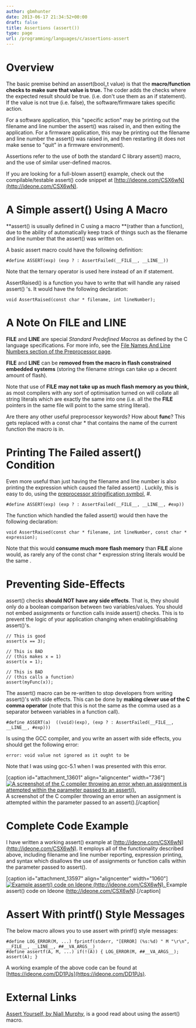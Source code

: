 ```yaml
---
author: gbmhunter
date: 2013-06-17 21:34:52+00:00
draft: false
title: Assertions (assert())
type: page
url: /programming/languages/c/assertions-assert
---
```


# Overview




The basic premise behind an assert(bool_t value) is that the **macro/function checks to make sure that value is true.** The coder adds the checks where the expected result should be true. (i.e. don't use them as an if statement).  If the value is not true (i.e. false), the software/firmware takes specific action.




For a software application, this "specific action" may be printing out the filename and line number the assert() was raised in, and then exiting the application. For a firmware application, this may be printing out the filename and line number the assert() was raised in, and then restarting (it does not make sense to "quit" in a firmware environment).




Assertions refer to the use of both the standard C library assert() macro, and the use of similar user-defined macros.




If you are looking for a full-blown assert() example, check out the compilable/testable assert() code snippet at [http://ideone.com/CSX6wN](http://ideone.com/CSX6wN).




# A Simple assert() Using A Macro




**assert() is usually defined in C using a macro **(rather than a function), due to the ability of automatically keep track of things such as the filename and line number that the assert() was written on.




A basic assert macro could have the following definition:



    
    #define ASSERT(exp) (exp ? : AssertFailed(__FILE__, __LINE__))
    




Note that the ternary operator is used here instead of an if statement.




AssertRaised() is a function you have to write that will handle any raised assert() 's. It would have the following declaration:



    
    void AssertRaised(const char * filename, int lineNumber); 




# A Note On __FILE__ and __LINE__




__FILE__ and __LINE__ are special _Standard Predefined Macros_ as defined by the C language specifications. For more info, see the [File Names And Line Numbers section of the Preprocessor page](http://blog.mbedded.ninja/programming/languages/c/preprocessor#file-names-and-line-numbers).




__FILE__ and __LINE__ can be **removed from the macro in flash constrained embedded systems** (storing the filename strings can take up a decent amount of flash).




Note that use of __FILE__ **may not take up as much flash memory as you think,** as most compilers with any sort of optimisation turned on will collate all string literals which are exactly the same into one (i.e. all the the __FILE__ pointers in the same file will point to the same string literal).




Are there any other useful preprocessor keywords? How about __func__? This gets replaced with a const char * that contains the name of the current function the macro is in.




# Printing The Failed assert() Condition




Even more useful than just having the filename and line number is also printing the expression which caused the failed assert() . Luckily, this is easy to do, using the [preprocessor stringification symbol](http://blog.mbedded.ninja/programming/languages/c/preprocessor#stringification), #.



    
    #define ASSERT(exp) (exp ? : AssertFailed(__FILE__, __LINE__, #exp))




The function which handled the failed assert() would then have the following declaration:



    
    void AssertRaised(const char * filename, int lineNumber, const char * expression);




Note that this would **consume much more flash memory** than __FILE__ alone would, as rarely any of the const char * expression string literals would be the same .




# Preventing Side-Effects




assert() checks **should NOT have any side effects**. That is, they should only do a boolean comparison between two variables/values. You should not embed assignments or function calls inside assert() checks. This is to prevent the logic of your application changing when enabling/disabling assert()'s.



    
    // This is good
    assert(x == 3);
    
    // This is BAD
    // (this makes x = 1)
    assert(x = 1);
    
    // This is BAD
    // (this calls a function)
    assert(myFunc(x));




The assert() macro can be re-written to stop developers from writing assert()'s with side effects. This can be done by **making clever use of the C comma operator** (note that this is not the same as the comma used as a separator between variables in a function call).



    
    #define ASSERT(a)  ((void)(exp), (exp ? : AssertFailed(__FILE__, __LINE__, #exp)))




Is using the GCC compiler, and you write an assert with side effects, you should get the following error:



    
    error: void value not ignored as it ought to be




Note that I was using gcc-5.1 when I was presented with this error.



[caption id="attachment_13601" align="aligncenter" width="736"][![A screenshot of the C compiler throwing an error when an assignment is attempted within the parameter passed to an assert().](http://blog.mbedded.ninja/wp-content/uploads/2013/06/screenshot-of-compiler-error-disallowing-assert-side-effects.png)
](http://blog.mbedded.ninja/wp-content/uploads/2013/06/screenshot-of-compiler-error-disallowing-assert-side-effects.png) A screenshot of the C compiler throwing an error when an assignment is attempted within the parameter passed to an assert().[/caption]



# Complete Code Example




I have written a working assert() example at [http://ideone.com/CSX6wN](http://ideone.com/CSX6wN). It employs all of the functionality described above, including filename and line number reporting, expression printing, and syntax which disallows the use of assignments or function calls within the parameter passed to assert().



[caption id="attachment_13597" align="aligncenter" width="1060"][![Example assert() code on Ideone (http://ideone.com/CSX6wN).](http://blog.mbedded.ninja/wp-content/uploads/2013/06/assert-example-code-on-ide-one.png)
](http://blog.mbedded.ninja/wp-content/uploads/2013/06/assert-example-code-on-ide-one.png) Example assert() code on Ideone (http://ideone.com/CSX6wN).[/caption]



# Assert With printf() Style Messages




The below macro allows you to use assert with printf() style messages:



    
    #define LOG_ERROR(M, ...) fprintf(stderr, "[ERROR] (%s:%d) " M "\r\n", __FILE__, __LINE__, ##__VA_ARGS__)
    #define assertf(A, M, ...) if(!(A)) { LOG_ERROR(M, ##__VA_ARGS__); assert(A); }




A working example of the above code can  be found at [https://ideone.com/DD1PJs](https://ideone.com/DD1PJs).




# External Links




[Assert Yourself, by Niall Murphy](http://www.embedded.com/electronics-blogs/other/4023329/Assert-Yourself), is a good read about using the assert() macro.
